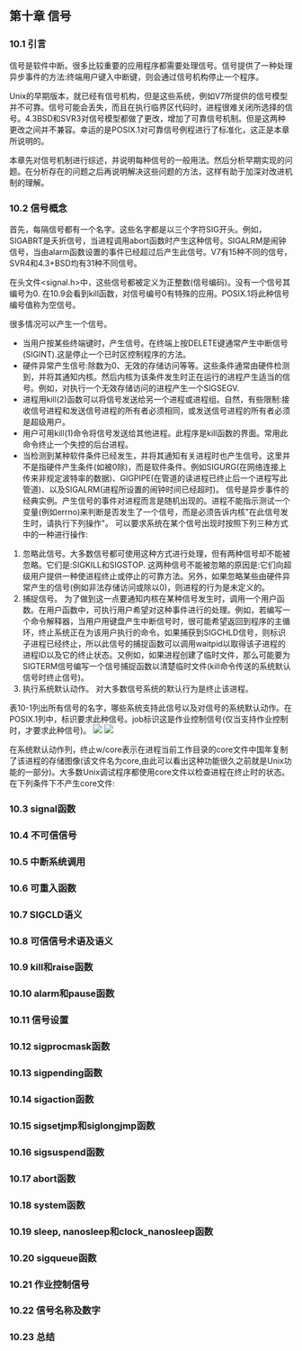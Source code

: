 ## 第十章 信号

### 10.1 引言
  信号是软件中断。很多比较重要的应用程序都需要处理信号。信号提供了一种处理异步事件的方法:终端用户键入中断键，则会通过信号机构停止一个程序。
  
  Unix的早期版本，就已经有信号机构，但是这些系统，例如V7所提供的信号模型并不可靠。信号可能会丢失，而且在执行临界区代码时，进程很难关闭所选择的信号。4.3BSD和SVR3对信号模型都做了更改，增加了可靠信号机制。但是这两种更改之间并不兼容。幸运的是POSIX.1对可靠信号例程进行了标准化，这正是本章所说明的。
  
  本章先对信号机制进行综述，并说明每种信号的一般用法。然后分析早期实现的问题。在分析存在的问题之后再说明解决这些问题的方法，这样有助于加深对改进机制的理解。

### 10.2 信号概念
  首先，每隔信号都有一个名字。这些名字都是以三个字符SIG开头。例如，SIGABRT是夭折信号，当进程调用abort函数时产生这种信号。SIGALRM是闹钟信号，当由alarm函数设置的事件已经超过后产生此信号。V7有15种不同的信号，SVR4和4.3+BSD均有31种不同信号。
  
  在头文件<signal.h>中，这些信号都被定义为正整数(信号编码)。没有一个信号其编号为0. 在10.9会看到kill函数，对信号编号0有特殊的应用。POSIX.1将此种信号编号值称为空信号。
  
  很多情况可以产生一个信号。
  * 当用户按某些终端键时，产生信号。在终端上按DELETE键通常产生中断信号(SIGINT).这是停止一个已时区控制程序的方法。
  * 硬件异常产生信号:除数为0、无效的存储访问等等。这些条件通常由硬件检测到，并将其通知内核。然后内核为该条件发生时正在运行的进程产生适当的信号。例如，对执行一个无效存储访问的进程产生一个SIGSEGV.
  * 进程用kill(2)函数可以将信号发送给另一个进程或进程组。自然，有些限制:接收信号进程和发送信号进程的所有者必须相同，或发送信号进程的所有者必须是超级用户。
  * 用户可用kill(1)命令将信号发送给其他进程。此程序是kill函数的界面。常用此命令终止一个失控的后台进程。
  * 当检测到某种软件条件已经发生，并将其通知有关进程时也产生信号。这里并不是指硬件产生条件(如被0除)，而是软件条件。例如SIGURG(在网络连接上传来非规定波特率的数据)、GIGPIPE(在管道的读进程已终止后一个进程写此管道)、以及SIGALRM(进程所设置的闹钟时间已经超时)。
  信号是异步事件的经典实例。产生信号的事件对进程而言是随机出现的。进程不能指示测试一个变量(例如errno)来判断是否发生了一个信号，而是必须告诉内核"在此信号发生时，请执行下列操作"。
  可以要求系统在某个信号出现时按照下列三种方式中的一种进行操作:
  1. 忽略此信号。大多数信号都可使用这种方式进行处理，但有两种信号却不能被忽略。它们是:SIGKILL和SIGSTOP. 这两种信号不能被忽略的原因是:它们向超级用户提供一种使进程终止或停止的可靠方法。另外，如果忽略某些由硬件异常产生的信号(例如非法存储访问或除以0)，则进程的行为是未定义的。
  2. 捕捉信号。 为了做到这一点要通知内核在某种信号发生时，调用一个用户函数。在用户函数中，可执行用户希望对这种事件进行的处理。例如，若编写一个命令解释器，当用户用键盘产生中断信号时，很可能希望返回到程序的主循环，终止系统正在为该用户执行的命令。如果捕获到SIGCHLD信号，则标识子进程已经终止，所以此信号的捕捉函数可以调用waitpid以取得该子进程的进程ID以及它的终止状态。又例如，如果进程创建了临时文件，那么可能要为SIGTERM信号编写一个信号捕捉函数以清楚临时文件(kill命令传送的系统默认信号时终止信号)。
  3. 执行系统默认动作。 对大多数信号系统的默认行为是终止该进程。
  
  表10-1列出所有信号的名字，哪些系统支持此信号以及对信号的系统默认动作。在POSIX.1列中，标识要求此种信号。job标识这是作业控制信号(仅当支持作业控制时，才要求此种信号)。
  ![](https://github.com/walkerqiao/walkman/blob/master/images/APUE/unix_signal1.png)
  ![](https://github.com/walkerqiao/walkman/blob/master/images/APUE/unix_signal2.png)

  在系统默认动作列，终止w/core表示在进程当前工作目录的core文件中国年复制了该进程的存储图像(该文件名为core,由此可以看出这种功能很久之前就是Unix功能的一部分)。大多数Unix调试程序都使用core文件以检查进程在终止时的状态。在下列条件下不产生core文件:
  


### 10.3 signal函数

### 10.4 不可信信号

### 10.5 中断系统调用

### 10.6 可重入函数

### 10.7 SIGCLD语义

### 10.8 可信信号术语及语义

### 10.9 kill和raise函数

### 10.10 alarm和pause函数

### 10.11 信号设置

### 10.12 sigprocmask函数

### 10.13 sigpending函数

### 10.14 sigaction函数

### 10.15 sigsetjmp和siglongjmp函数

### 10.16 sigsuspend函数

### 10.17 abort函数

### 10.18 system函数

### 10.19 sleep, nanosleep和clock_nanosleep函数

### 10.20 sigqueue函数

### 10.21 作业控制信号

### 10.22 信号名称及数字

### 10.23 总结
